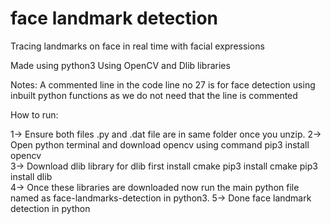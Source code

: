 # face landmark detection
 Tracing landmarks on face in real time with facial expressions

Made using python3 
Using OpenCV and Dlib libraries

Notes:
A commented line in the code line no 27 is for face detection using inbuilt python functions as we do not need that the line is commented 

How to run:

1-> Ensure both files .py and .dat file are in same folder once you unzip.
2-> Open python terminal and download opencv using command 
      pip3 install opencv     
3-> Download dlib library 
      for dlib first install cmake 
      pip3 install cmake
      pip3 install dlib    
4-> Once these libraries are downloaded now run the main python file named as face-landmarks-detection in python3.
5-> Done face landmark detection in python
